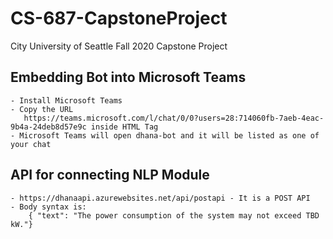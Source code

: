 # CS-687-CapstoneProject
City University of Seattle Fall 2020 Capstone Project


## Embedding Bot into Microsoft Teams ##
    - Install Microsoft Teams
    - Copy the URL
       https://teams.microsoft.com/l/chat/0/0?users=28:714060fb-7aeb-4eac-9b4a-24deb8d57e9c inside HTML Tag
    - Microsoft Teams will open dhana-bot and it will be listed as one of your chat

## API for connecting NLP Module ##
    - https://dhanaapi.azurewebsites.net/api/postapi - It is a POST API
    - Body syntax is:
        { "text": "The power consumption of the system may not exceed TBD kW."}
